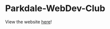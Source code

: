 # Parkdale-WebDev-Club

View the website [here](https://garfieldfluffjr.github.io/Parkdale-WebDev-Club/)!
